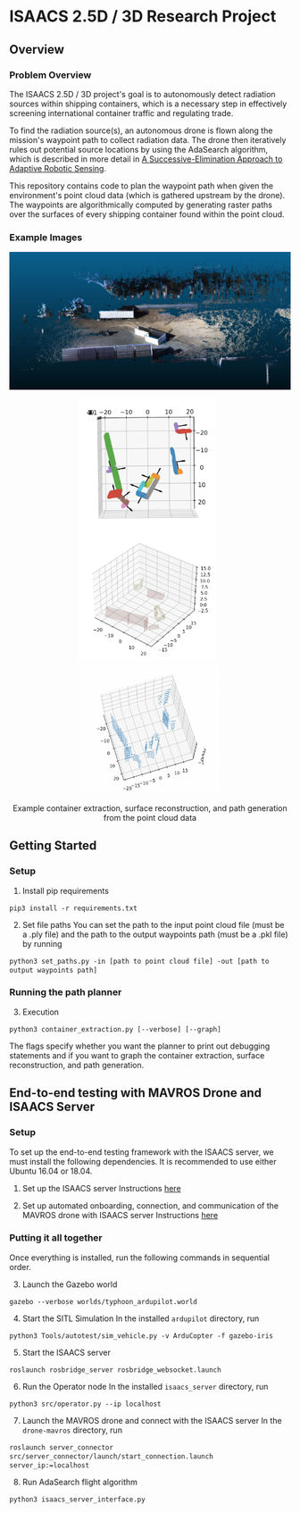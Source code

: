# ISAACS 2.5D / 3D Research Project

## Overview

### Problem Overview
The ISAACS 2.5D / 3D project's goal is to autonomously detect radiation sources within shipping containers, which is a necessary step in effectively screening international container traffic and regulating trade.

To find the radiation source(s), an autonomous drone is flown along the mission's waypoint path to collect radiation data. The drone then iteratively rules out potential source locations by using the AdaSearch algorithm, which is described in more detail in [A Successive-Elimination Approach to Adaptive Robotic Sensing](https://arxiv.org/abs/1809.10611). 

This repository contains code to plan the waypoint path when given the environment's point cloud data (which is gathered upstream by the drone). The waypoints are algorithmically computed by generating raster paths over the surfaces of every shipping container found within the point cloud. 

### Example Images

<p align="center">
  <img src="images/example_pointcloud_data.png" width="785" alt="">
</p>

<p align="center">
  <img src="images/example_container_extraction.png" width="250" alt="">&nbsp;&nbsp;&nbsp;
  <img src="images/example_surface_reconstruction.png" width="250" alt="">&nbsp;&nbsp;&nbsp;
  <img src="images/example_path_generation.png" width="250" alt="">
</p>
<p align="center">
  Example container extraction, surface reconstruction, and path generation from the point cloud data
</div>

## Getting Started

### Setup 

1. Install pip requirements
```shell
pip3 install -r requirements.txt
```

2. Set file paths
You can set the path to the input point cloud file (must be a .ply file) and the path to the output waypoints path (must be a .pkl file) by running
```shell
python3 set_paths.py -in [path to point cloud file] -out [path to output waypoints path]
```

### Running the path planner

3. Execution
```shell
python3 container_extraction.py [--verbose] [--graph]
```
The flags specify whether you want the planner to print out debugging statements and if you want to graph the container extraction, surface reconstruction, and path generation.

## End-to-end testing with MAVROS Drone and ISAACS Server

### Setup

To set up the end-to-end testing framework with the ISAACS server, we must install the following dependencies. It is recommended to use either Ubuntu 16.04 or 18.04.

1. Set up the ISAACS server 
Instructions [here](https://github.com/immersive-command-system/isaacs_server)

2. Set up automated onboarding, connection, and communication of the MAVROS drone with ISAACS server 
Instructions [here](https://github.com/immersive-command-system/drone-mavros)

### Putting it all together

Once everything is installed, run the following commands in sequential order.

3. Launch the Gazebo world
```shell
gazebo --verbose worlds/typhoon_ardupilot.world 
```

4. Start the SITL Simulation
In the installed `ardupilot` directory, run
```shell
python3 Tools/autotest/sim_vehicle.py -v ArduCopter -f gazebo-iris
```

5. Start the ISAACS server
```shell
roslaunch rosbridge_server rosbridge_websocket.launch
```

6. Run the Operator node
In the installed `isaacs_server` directory, run
```shell
python3 src/operator.py --ip localhost
```

7. Launch the MAVROS drone and connect with the ISAACS server
In the `drone-mavros` directory, run
```shell
roslaunch server_connector src/server_connector/launch/start_connection.launch server_ip:=localhost
```

8. Run AdaSearch flight algorithm
```shell
python3 isaacs_server_interface.py
```
